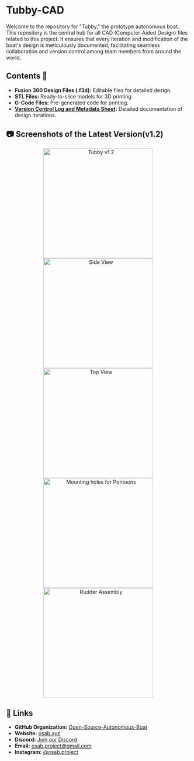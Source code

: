 # Tubby-CAD

Welcome to the repository for "Tubby," the prototype autonomous boat. This repository is the central hub for all CAD (Computer-Aided Design) files related to this project. It ensures that every iteration and modification of the boat's design is meticulously documented, facilitating seamless collaboration and version control among team members from around the world.

## Contents :scroll:
- **Fusion 360 Design Files (.f3d):** Editable files for detailed design.
- **STL Files:** Ready-to-slice models for 3D printing.
- **G-Code Files:** Pre-generated code for printing.
- **[Version Control Log and Metadata Sheet](https://docs.google.com/spreadsheets/d/1e0gY-1W_2MSWGN5Q40rwG2S-sfdZsmenmMunjMrRVBs/edit?usp=sharing):** Detailed documentation of design iterations.

## :camera: Screenshots of the Latest Version(v1.2)
<div align="center">
  <img src="https://github.com/user-attachments/assets/4bf79540-1165-4b4a-9cbf-c6d1ee04f529" alt="Tubby v1.2" width="300"/>
  <img src="https://github.com/user-attachments/assets/33eff50b-9f6e-4c75-96db-365f3f54b4a8" alt="Side View" width="300"/>
  <img src="https://github.com/user-attachments/assets/e363ff36-85e4-474b-ae94-94870884c9dd" alt="Top View" width="300"/>
  <img src="https://github.com/user-attachments/assets/1e16f5f5-ee5e-4bdc-84e5-d8d2684df586" alt="Mounting holes for Pontoons" width="300"/>
  <img src="https://github.com/user-attachments/assets/768cc7a4-bde6-4c13-9598-36f2c37f6e4e" alt="Rudder Assembly" width="300"/>
</div>

## :link: Links
- **GitHub Organization:** [Open-Source-Autonomous-Boat](https://github.com/Open-Source-Autonomous-Boat/)
- **Website:** [osab.xyz](https://osab.xyz/)
- **Discord:** [Join our Discord](https://links.osab.xyz/discord)
- **Email:** [osab.project@gmail.com](mailto:osab.project@gmail.com)
- **Instagram:** [@osab.project](https://links.osab.xyz/instagram)
